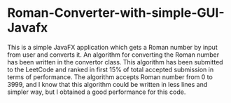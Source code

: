 # Roman-Converter-with-simple-GUI-Javafx
This is a simple JavaFX application which gets a Roman number by input from user and converts it.
An algorithm for converting the Roman number has been written in the convertor class. This algorithm has been submitted to the LeetCode and ranked in first 15% of total accepted submission in terms of performance.
The algorithm accepts Roman number from 0 to 3999, and I know that this algorithm could be written in less lines and simpler way, but I obtained a good performance for this code.

